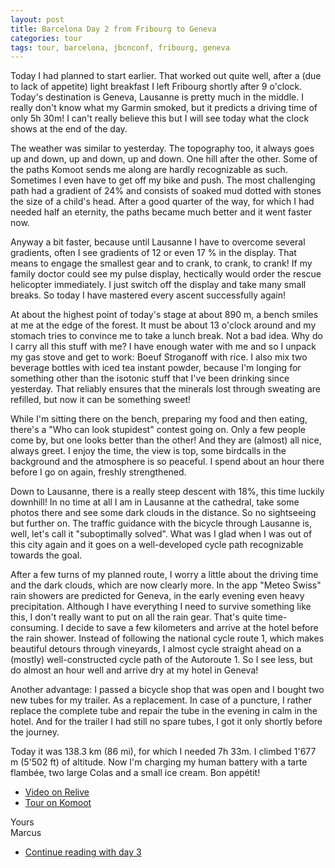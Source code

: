 ```yaml
---
layout: post
title: Barcelona Day 2 from Fribourg to Geneva
categories: tour
tags: tour, barcelona, jbcnconf, fribourg, geneva
---
```


Today I had planned to start earlier. That worked out quite well, after a (due to lack of appetite) light breakfast I left Fribourg shortly after 9 o'clock. Today's destination is Geneva, Lausanne is pretty much in the middle. I really don't know what my Garmin smoked, but it predicts a driving time of only 5h 30m! I can't really believe this but I will see today what the clock shows at the end of the day.

The weather was similar to yesterday. The topography too, it always goes up and down, up and down, up and down. One hill after the other. Some of the paths Komoot sends me along are hardly recognizable as such. Sometimes I even have to get off my bike and push. The most challenging path had a gradient of 24% and consists of soaked mud dotted with stones the size of a child's head. After a good quarter of the way, for which I had needed half an eternity, the paths became much better and it went faster now.

Anyway a bit faster, because until Lausanne I have to overcome several gradients, often I see gradients of 12 or even 17 % in the display. That means to engage the smallest gear and to crank, to crank, to crank! If my family doctor could see my pulse display, hectically would order the rescue helicopter immediately. I just switch off the display and take many small breaks. So today I have mastered every ascent successfully again!

At about the highest point of today's stage at about 890 m, a bench smiles at me at the edge of the forest. It must be about 13 o'clock around and my stomach tries to convince me to take a lunch break. Not a bad idea. Why do I carry all this stuff with me? I have enough water with me and so I unpack my gas stove and get to work: Boeuf Stroganoff with rice. I also mix two beverage bottles with iced tea instant powder, because I'm longing for something other than the isotonic stuff that I've been drinking since yesterday. That reliably ensures that the minerals lost through sweating are refilled, but now it can be something sweet!

While I'm sitting there on the bench, preparing my food and then eating, there's a "Who can look stupidest" contest going on. Only a few people come by, but one looks better than the other! And they are (almost) all nice, always greet. I enjoy the time, the view is top, some birdcalls in the background and the atmosphere is so peaceful. I spend about an hour there before I go on again, freshly strengthened.

Down to Lausanne, there is a really steep descent with 18%, this time luckily downhill! In no time at all I am in Lausanne at the cathedral, take some photos there and see some dark clouds in the distance. So no sightseeing but further on. The traffic guidance with the bicycle through Lausanne is, well, let's call it "suboptimally solved". What was I glad when I was out of this city again and it goes on a well-developed cycle path recognizable towards the goal.

After a few turns of my planned route, I worry a little about the driving time and the dark clouds, which are now clearly more. In the app "Meteo Swiss" rain showers are predicted for Geneva, in the early evening even heavy precipitation. Although I have everything I need to survive something like this, I don't really want to put on all the rain gear. That's quite time-consuming. I decide to save a few kilometers and arrive at the hotel before the rain shower. Instead of following the national cycle route 1, which makes beautiful detours through vineyards, I almost cycle straight ahead on a (mostly) well-constructed cycle path of the Autoroute 1. So I see less, but do almost an hour well and arrive dry at my hotel in Geneva!

Another advantage: I passed a bicycle shop that was open and I bought two new tubes for my trailer. As a replacement. In case of a puncture, I rather replace the complete tube and repair the tube in the evening in calm in the hotel. And for the trailer I had still no spare tubes, I got it only shortly before the journey.

Today it was 138.3 km (86 mi), for which I needed 7h 33m. I climbed 1'677 m (5'502 ft) of altitude. Now I'm charging my human battery with a tarte flambée, two large Colas and a small ice cream. Bon appétit!

- [Video on Relive](https://www.relive.cc/view/g34639081546)
- [Tour on Komoot](https://www.komoot.com/tour/67490820/zoom)

Yours  
Marcus

- [Continue reading with day 3](/Barcelona-2019-Day-3)
<!-- - [Watch a German video documentation](/Barcelona-2019-Day-2-Video) -->
